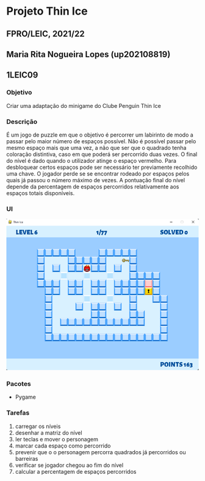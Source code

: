 # Projeto Thin Ice
## FPRO/LEIC, 2021/22
## Maria Rita Nogueira Lopes (up202108819)
## 1LEIC09

### Objetivo

Criar uma adaptação do minigame do Clube Penguin Thin Ice

### Descrição

É um jogo de puzzle em que o objetivo é percorrer um labirinto de modo a passar pelo maior número de espaços possível. Não é possível passar pelo mesmo espaço mais que uma vez, a não que ser que o quadrado tenha coloração distintiva, caso em que poderá ser percorrido duas vezes. O final do nível é dado quando o utilizador atinge o espaço vermelho. Para desbloquear certos espaços pode ser necessário ter previamente recolhido uma chave. O jogador perde se se encontrar rodeado por espaços pelos quais já passou o número máximo de vezes. A pontuação final do nível depende da percentagem de espaços percorridos relativamente aos espaços totais disponíveis.

### UI

![UI](ui.png)

### Pacotes

- Pygame

### Tarefas

1. carregar os níveis
2. desenhar a matriz do nível
3. ler teclas e mover o personagem
4. marcar cada espaço como percorrido
5. prevenir que o o personagem percorra quadrados já percorridos ou barreiras
6. verificar se jogador chegou ao fim do nível
7. calcular a percentagem de espaços percorridos
